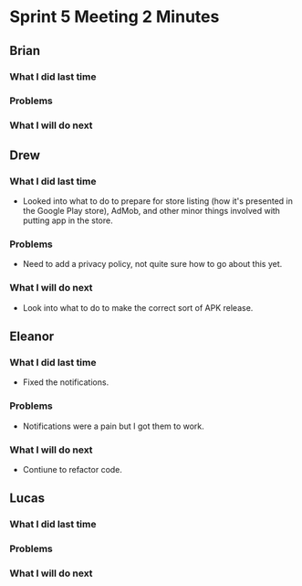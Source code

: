 # Sprint 5 Meeting 2 Minutes
## Brian
### What I did last time
### Problems
### What I will do next
## Drew
### What I did last time
* Looked into what to do to prepare for store listing (how it's presented in the Google Play store), AdMob, and other minor things involved with putting app in the store. 
### Problems
* Need to add a privacy policy, not quite sure how to go about this yet.
### What I will do next
* Look into what to do to make the correct sort of APK release.
## Eleanor
### What I did last time
* Fixed the notifications.
### Problems
* Notifications were a pain but I got them to work.
### What I will do next
* Contiune to refactor code.
## Lucas
### What I did last time
### Problems
### What I will do next
